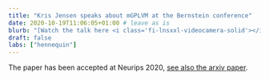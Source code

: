 ```yaml
---
title: "Kris Jensen speaks about mGPLVM at the Bernstein conference"
date: 2020-10-19T11:06:05+01:00 # leave as is
blurb: "[Watch the talk here <i class='fi-lnsxxl-videocamera-solid'></i>](https://vimeo.com/463427601) "
draft: false
labs: ["hennequin"]
---
```


<!-- Here you might want to place some Markdown content. -->

The paper has been accepted at Neurips 2020, [see also the arxiv paper](https://arxiv.org/abs/2006.07429).